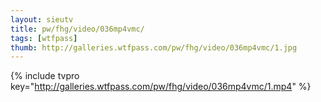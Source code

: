 ```yaml
--- 
layout: sieutv
title: pw/fhg/video/036mp4vmc/
tags: [wtfpass]
thumb: http://galleries.wtfpass.com/pw/fhg/video/036mp4vmc/1.jpg
---
```

{% include tvpro key="http://galleries.wtfpass.com/pw/fhg/video/036mp4vmc/1.mp4" %} 
